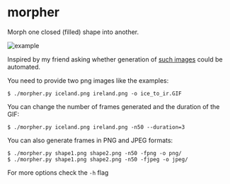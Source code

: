 # morpher
Morph one closed (filled) shape into another.

![example](https://github.com/postmodernist1488/morpher/assets/101038833/93748b50-5813-4e87-8154-54457e9b7782)

Inspired by my friend asking whether generation of [such images](https://www.reddit.com/r/MapPorn/comments/wlzqiz/from_iceland_to_ireland) could be automated.

You need to provide two png images like the examples:
```
$ ./morpher.py iceland.png ireland.png -o ice_to_ir.GIF
```
You can change the number of frames generated and the duration of the GIF:
```
$ ./morpher.py iceland.png ireland.png -n50 --duration=3
```
You can also generate frames in PNG and JPEG formats:
```
$ ./morpher.py shape1.png shape2.png -n50 -fpng -o png/
$ ./morpher.py shape1.png shape2.png -n50 -fjpeg -o jpeg/ 
```
For more options check the `-h` flag
